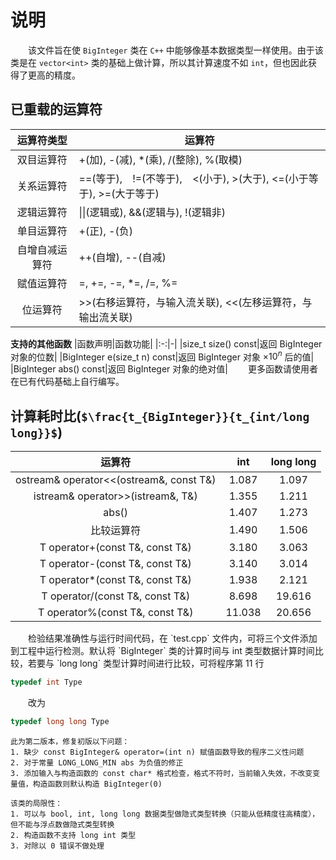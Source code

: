 说明
===
　　该文件旨在使 `BigInteger` 类在 `C++` 中能够像基本数据类型一样使用。由于该类是在 `vector<int>` 类的基础上做计算，所以其计算速度不如 `int`，但也因此获得了更高的精度。

已重载的运算符
---

|运算符类型|运算符|
|:-:|--|
|双目运算符|+(加), -(减), *(乘), /(整除), %(取模)|
|关系运算符|==(等于),　!=(不等于),　<(小于), >(大于), <=(小于等于), >=(大于等于)|
|逻辑运算符|\|\|(逻辑或), &&(逻辑与), !(逻辑非)|
|单目运算符|+(正), -(负)|
|自增自减运算符|++(自增), --(自减)|
|赋值运算符|=, +=, -=, *=, /=, %=|
|位运算符|\>>(右移运算符，与输入流关联), <<(左移运算符，与输出流关联)|
<b>支持的其他函数</b>
|函数声明|函数功能|
|:-:|-|
|size_t size() const|返回 BigInteger 对象的位数|
|BigInteger e(size_t n) const|返回 BigInteger 对象 ×$10^n$ 后的值|
|BigInteger abs() const|返回 BigInteger 对象的绝对值| 
　　更多函数请使用者在已有代码基础上自行编写。

计算耗时比(`$\frac{t_{BigInteger}}{t_{int/long long}}$`)
---
    
|运算符|int|long long|
|:-:|:-:|:-:|
|ostream& operator<<(ostream&, const T&)|1.087|1.097|
|istream& operator>>(istream&, T&)|1.355|1.211|
|abs()|1.407|1.273|
|比较运算符|1.490|1.506|
|T operator+(const T&, const T&)|3.180|3.063|
|T operator-(const T&, const T&)|3.140|3.014|
|T operator*(const T&, const T&)|1.938|2.121|
|T operator/(const T&, const T&)|8.698|19.616|
|T operator%(const T&, const T&)|11.038|20.656|
</center>
　　检验结果准确性与运行时间代码，在 `test.cpp` 文件内，可将三个文件添加到工程中运行检测。默认将 `BigInteger` 类的计算时间与 int 类型数据计算时间比较，若要与 `long long` 类型计算时间进行比较，可将程序第 11 行<br/>

```C++
typedef int Type
```
　　改为
```C++
typedef long long Type
```

    此为第二版本，修复初版以下问题：
    1. 缺少 const BigInteger& operator=(int n) 赋值函数导致的程序二义性问题
    2. 对于常量 LONG_LONG_MIN abs 为负值的修正
    3. 添加输入与构造函数的 const char* 格式检查，格式不符时，当前输入失效，不改变变量值，构造函数则默认构造 BigInteger(0)

    该类的局限性：
    1. 可以与 bool, int, long long 数据类型做隐式类型转换（只能从低精度往高精度），但不能与浮点数做隐式类型转换
    2. 构造函数不支持 long int 类型
    3. 对除以 0 错误不做处理
